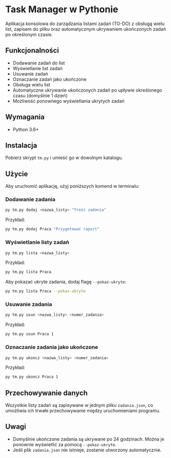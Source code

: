 # Task Manager w Pythonie

Aplikacja konsolowa do zarządzania listami zadań (TO-DO) z obsługą wielu list, zapisem do pliku oraz automatycznym ukrywaniem ukończonych zadań po określonym czasie.

## Funkcjonalności
- Dodawanie zadań do list
- Wyświetlanie list zadań
- Usuwanie zadań
- Oznaczanie zadań jako ukończone
- Obsługa wielu list
- Automatyczne ukrywanie ukończonych zadań po upływie określonego czasu (domyślnie 1 dzień)
- Możliwość ponownego wyświetlania ukrytych zadań

## Wymagania
- Python 3.6+

## Instalacja
Pobierz skrypt `tm.py` i umieść go w dowolnym katalogu.

## Użycie
Aby uruchomić aplikację, użyj poniższych komend w terminalu:

### Dodawanie zadania
```sh
py tm.py dodaj <nazwa_listy> "Treść zadania"
```
Przykład:
```sh
py tm.py dodaj Praca "Przygotować raport"
```

### Wyświetlanie listy zadań
```sh
py tm.py lista <nazwa_listy>
```
Przykład:
```sh
py tm.py lista Praca
```
Aby pokazać ukryte zadania, dodaj flagę `--pokaz-ukryte`:
```sh
py tm.py lista Praca --pokaz-ukryte
```

### Usuwanie zadania
```sh
py tm.py usun <nazwa_listy> <numer_zadania>
```
Przykład:
```sh
py tm.py usun Praca 1
```

### Oznaczanie zadania jako ukończone
```sh
py tm.py ukoncz <nazwa_listy> <numer_zadania>
```
Przykład:
```sh
py tm.py ukoncz Praca 1
```

## Przechowywanie danych
Wszystkie listy zadań są zapisywane w jednym pliku `zadania.json`, co umożliwia ich trwałe przechowywanie między uruchomieniami programu.

## Uwagi
- Domyślnie ukończone zadania są ukrywane po 24 godzinach. Można je ponownie wyświetlić za pomocą `--pokaz-ukryte`.
- Jeśli plik `zadania.json` nie istnieje, zostanie utworzony automatycznie.


